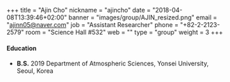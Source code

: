 +++
title = "Ajin Cho"
nickname = "ajincho"
date = "2018-04-08T13:39:46+02:00"
banner = "images/group/AJIN_resized.png"
email = "ajinn05@naver.com"
job = "Assistant Researcher"
phone = "+82-2-2123-2579"
room = "Science Hall #532"
web = ""
type = "group"
weight = 3
+++

#### Education
+ **B.S.** 2019 Department of Atmospheric Sciences, Yonsei University, Seoul, Korea
